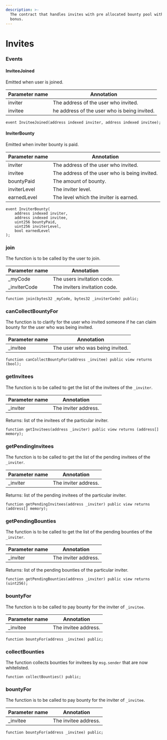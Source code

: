```yaml
---
description: >-
  The contract that handles invites with pre allocated bounty pool with invitee
  bonus.
---
```


# Invites

### Events

#### InviteeJoined

Emitted when user is joined.

| Parameter name | Annotation                                   |
| -------------- | -------------------------------------------- |
| inviter        | The address of the user who invited.         |
| invitee        | he address of the user who is being invited. |

```
event InviteeJoined(address indexed inviter, address indexed invitee);
```

#### InviterBounty

Emitted when inviter bounty is paid.

| Parameter name | Annotation                                    |
| -------------- | --------------------------------------------- |
| inviter        | The address of the user who invited.          |
| invitee        | The address of the user who is being invited. |
| bountyPaid     | The amount of bounty.                         |
| inviterLevel   | The inviter level.                            |
| earnedLevel    | The level which the inviter is earned.        |

```
event InviterBounty(
    address indexed inviter,
    address indexed invitee,
    uint256 bountyPaid,
    uint256 inviterLevel,
    bool earnedLevel
);
```

### join

The function is to be called by the user to join.

| Parameter name | Annotation                    |
| -------------- | ----------------------------- |
| \_myCode       | The users invitation code.    |
| \_inviterCode  | The inviters invitation code. |

```
function join(bytes32 _myCode, bytes32 _inviterCode) public;
```

### canCollectBountyFor

The function is to clarify for the user who invited someone if he can claim bounty for the user who was being invited.

| Parameter name | Annotation                      |
| -------------- | ------------------------------- |
| \_invitee      | The user who was being invited. |

```
function canCollectBountyFor(address _invitee) public view returns (bool);
```

### getInvitees

The function is to be called to get the list of the invitees of the `_inviter`.

| Parameter name | Annotation           |
| -------------- | -------------------- |
| \_inviter      | The inviter address. |

Returns: list of the invitees of the particular inviter.

```
function getInvitees(address _inviter) public view returns (address[] memory);
```

### getPendingInvitees

The function is to be called to get the list of the pending invitees of the `_inviter`.

| Parameter name | Annotation           |
| -------------- | -------------------- |
| \_inviter      | The inviter address. |

Returns: list of the pending invitees of the particular inviter.

```
function getPendingInvitees(address _inviter) public view returns (address[] memory);
```

### getPendingBounties

The function is to be called to get the list of the pending bounties of the `_inviter`.

| Parameter name | Annotation           |
| -------------- | -------------------- |
| \_inviter      | The inviter address. |

Returns: list of the pending bounties of the particular inviter.

```
function getPendingBounties(address _inviter) public view returns (uint256);
```

### bountyFor

The function is to be called to pay bounty for the inviter of `_invitee`.

| Parameter name | Annotation           |
| -------------- | -------------------- |
| \_invitee      | The invitee address. |

```
function bountyFor(address _invitee) public;
```

### collectBounties

The function collects bounties for invitees by `msg.sender` that are now whitelisted.

```
function collectBounties() public;
```

### bountyFor

The function is to be called to pay bounty for the inviter of `_invitee`.

| Parameter name | Annotation           |
| -------------- | -------------------- |
| \_invitee      | The invitee address. |

```
function bountyFor(address _invitee) public;
```
